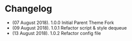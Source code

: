 # Changelog
* (07 August 2018). 1.0.0 Initial Parent Theme Fork 
* (09 August 2018). 1.0.1 Refactor script & style dequeue
* (13 August 2018). 1.0.2 Refactor config file
